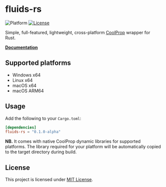 ﻿# fluids-rs

![Platform](https://img.shields.io/badge/platform-win--x64_%7C_lin--x64_%7C_mac--x64_%7C_mac--arm64-lightgrey)
[![License](https://img.shields.io/github/license/portyanikhin/fluids-rs)](https://github.com/portyanikhin/fluids-rs/blob/main/LICENSE)

Simple, full-featured, lightweight, cross-platform
[CoolProp](https://coolprop.github.io/CoolProp/) wrapper for Rust.

**[Documentation](https://docs.rs/fluids-rs/)**

## Supported platforms

- Windows x64
- Linux x64
- macOS x64
- macOS ARM64

## Usage

Add the following to your `Cargo.toml`:

```toml
[dependencies]
fluids-rs = "0.1.0-alpha"
```

**NB.** It comes with native CoolProp dynamic libraries for supported platforms.
The library required for your platform will be automatically
copied to the target directory during build.

## License

This project is licensed under [MIT License](https://github.com/portyanikhin/fluids-rs/blob/main/LICENSE).
